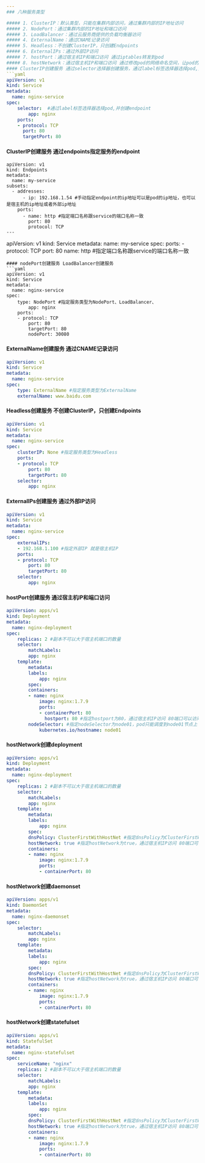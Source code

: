 ```yaml
---
### 八种服务类型 

##### 1. ClusterIP：默认类型，只能在集群内部访问，通过集群内部的IP地址访问
##### 2. NodePort：通过集群内部的IP地址和端口访问
##### 3. LoadBalancer：通过云服务商提供的负载均衡器访问
##### 4. ExternalName：通过CNAME记录访问
##### 5. Headless：不创建ClusterIP，只创建Endpoints
##### 6. ExternalIPs：通过外部IP访问
##### 7. hostPort：通过宿主机IP和端口访问 通过iptables转发到pod 
##### 8. hostNetwork：通过宿主机IP和端口访问 通过修改pod的网络命名空间，让pod的网络命名空间和宿主机共享，让pod的网络直接使用宿主机的网络，pod的ip地址就是宿主机的ip地址。
#### ClusterIP创建服务 通过selector选择器创建服务，通过label标签选择器选择pod,并创建endpoint。
```yaml
apiVersion: v1
kind: Service
metadata:
  name: nginx-service
spec:
    selector:  #通过label标签选择器选择pod,并创建endpoint
        app: nginx
    ports:
    - protocol: TCP
      port: 80
      targetPort: 80
```

#### ClusterIP创建服务 通过endpoints指定服务的endpoint
```
apiVersion: v1
kind: Endpoints
metadata:
  name: my-service
subsets:
  - addresses:
      - ip: 192.168.1.54 #手动指定endpoint的ip地址可以是pod的ip地址，也可以是宿主机的ip地址或者外部ip地址
    ports:
      - name: http #指定端口名称跟service的端口名称一致
        port: 80
        protocol: TCP
---
```

apiVersion: v1
kind: Service
metadata:
  name: my-service
spec:
    ports:
    - protocol: TCP
      port: 80
      name: http #指定端口名称跟service的端口名称一致
```
#### nodePort创建服务 LoadBalancer创建服务
```yaml
apiVersion: v1
kind: Service
metadata:
  name: nginx-service
spec:
    type: NodePort #指定服务类型为NodePort、LoadBalancer、
        app: nginx
    ports:
    - protocol: TCP
        port: 80
        targetPort: 80
        nodePort: 30080      
```
#### ExternalName创建服务 通过CNAME记录访问
```yaml
apiVersion: v1
kind: Service
metadata:
  name: nginx-service
spec:
    type: ExternalName #指定服务类型为ExternalName
    externalName: www.baidu.com
```
#### Headless创建服务 不创建ClusterIP，只创建Endpoints
```yaml
apiVersion: v1
kind: Service
metadata:
  name: nginx-service
spec:
    clusterIP: None #指定服务类型为Headless
    ports:
    - protocol: TCP
        port: 80
        targetPort: 80
    selector:
        app: nginx    
```
#### ExternalIPs创建服务 通过外部IP访问
```yaml
apiVersion: v1
kind: Service
metadata:
  name: nginx-service
spec:
    externalIPs:
    - 192.168.1.100 #指定外部IP 就是宿主机IP
    ports:
    - protocol: TCP
        port: 80
        targetPort: 80
    selector:
        app: nginx    
```
#### hostPort创建服务 通过宿主机IP和端口访问
```yaml
apiVersion: apps/v1
kind: Deployment
metadata:
  name: nginx-deployment
spec:
    replicas: 2 #副本不可以大于宿主机端口的数量
    selector:
        matchLabels:
        app: nginx
    template:
        metadata:
        labels:
            app: nginx
        spec:
        containers:
        - name: nginx
            image: nginx:1.7.9
            ports:
            - containerPort: 80
              hostport: 80 #指定hostport为80，通过宿主机IP访问 80端口可以访问到pod的80端口
        nodeSelector: #指定nodeSelector为node01，pod只能调度到node01节点上
            kubernetes.io/hostname: node01      
```
#### hostNetwork创建deployment
```yaml
apiVersion: apps/v1
kind: Deployment
metadata:
  name: nginx-deployment
spec:
    replicas: 2 #副本不可以大于宿主机端口的数量
    selector:
        matchLabels:
        app: nginx
    template:
        metadata:
        labels:
            app: nginx
        spec:
        dnsPolicy: ClusterFirstWithHostNet #指定dnsPolicy为ClusterFirstWithHostNet，clusterFirstWithHostNet表示使用宿主机的dns，clusterFirst表示先使用k8s的dns.
        hostNetwork: true #指定hostNetwork为true，通过宿主机IP访问 80端口可以访问到pod的80端口 使用hostNetwork时，pod的ip地址就是宿主机的ip地址。
        containers:
        - name: nginx
            image: nginx:1.7.9
            ports:
            - containerPort: 80
```
#### hostNetwork创建daemonset 
```yaml
apiVersion: apps/v1
kind: DaemonSet
metadata:
  name: nginx-daemonset
spec:
    selector:
        matchLabels:
        app: nginx
    template:
        metadata:
        labels:
            app: nginx
        spec:
        dnsPolicy: ClusterFirstWithHostNet #指定dnsPolicy为ClusterFirstWithHostNet. clusterFirstWithHostNet表示使用宿主机的dns，clusterFirst表示先使用k8s的dns.
        hostNetwork: true #指定hostNetwork为true，通过宿主机IP访问 80端口可以访问到pod的80端口 使用hostNetwork时，pod的ip地址就是宿主机的ip地址。
        containers:
        - name: nginx
            image: nginx:1.7.9
            ports:
            - containerPort: 80
```
#### hostNetwork创建statefulset
```yaml
apiVersion: apps/v1
kind: StatefulSet
metadata:
  name: nginx-statefulset
spec:
    serviceName: "nginx"
    replicas: 2 #副本不可以大于宿主机端口的数量
    selector:
        matchLabels:
        app: nginx
    template:
        metadata:
        labels:
            app: nginx
        spec:
        dnsPolicy: ClusterFirstWithHostNet #指定dnsPolicy为ClusterFirstWithHostNet，clusterFirstWithHostNet表示使用宿主机的dns，clusterFirst表示先使用k8s的dns.
        hostNetwork: true #指定hostNetwork为true，通过宿主机IP访问 80端口可以访问到pod的80端口 使用hostNetwork时，pod的ip地址就是宿主机的ip地址。
        containers:
        - name: nginx
            image: nginx:1.7.9
            ports:
            - containerPort: 80
```
